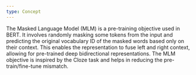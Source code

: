 ```yaml
---
type: Concept
---
```


The Masked Language Model (MLM) is a pre-training objective used in BERT. It involves randomly masking some tokens from the input and predicting the original vocabulary ID of the masked words based only on their context. This enables the representation to fuse left and right context, allowing for pre-trained deep bidirectional representations. The MLM objective is inspired by the Cloze task and helps in reducing the pre-train/fine-tune mismatch.